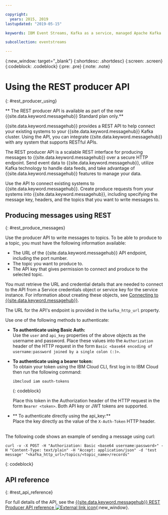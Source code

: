 ```yaml
---

copyright:
  years: 2015, 2019
lastupdated: "2019-05-15"

keywords: IBM Event Streams, Kafka as a service, managed Apache Kafka

subcollection: eventstreams

---
```


{:new_window: target="_blank"}
{:shortdesc: .shortdesc}
{:screen: .screen}
{:codeblock: .codeblock}
{:pre: .pre}
{:note: .note}

# Using the REST producer API
{: #rest_producer_using}


** The REST producer API is available as part of the new {{site.data.keyword.messagehub}} Standard plan only.**
<br/>

{{site.data.keyword.messagehub}} provides a REST API to help connect your existing systems to your {{site.data.keyword.messagehub}} Kafka cluster. Using the API, you can integrate {{site.data.keyword.messagehub}} with any system that supports RESTful APIs.

The REST producer API is a scalable REST interface for producing messages to {{site.data.keyword.messagehub}} over a secure HTTP endpoint. Send event data to {{site.data.keyword.messagehub}}, utilize Kafka technology to handle data feeds, and take advantage of {{site.data.keyword.messagehub}} features to manage your data.

Use the API to connect existing systems to {{site.data.keyword.messagehub}}. Create produce requests from your systems into {{site.data.keyword.messagehub}}, including specifying the message key, headers, and the topics that you want to write messages to.


## Producing messages using REST
{: #rest_produce_messages}

Use the producer API to write messages to topics. To be able to produce to a topic, you must have the following information available:

* The URL of the {{site.data.keyword.messagehub}} API endpoint, including the port number.
* The topic you want to produce to.
* The API key that gives permission to connect and produce to the selected topic.

You must retrieve the URL and credential details that are needed to connect to the API from a Service credentials object or service key for the service instance. For information about creating these objects, see 
[Connecting to {{site.data.keyword.messagehub}}](/docs/services/EventStreams?topic=eventstreams-connecting).

The URL for the API's endpoint is provided in the ```kafka_http_url``` property.

Use one of the following methods to authenticate:

* **To authenticate using Basic Auth:**<br/> 
    Use the ```user``` and ```api_key``` properties of the above objects as the username and password. Place these values into the ```Authorization``` header of the HTTP request in the form ```Basic <base64 encoding of username:password joined by a single colon (:)>```.

* **To authenticate using a bearer token:**<br/> 
    To obtain your token using the IBM Cloud CLI, first log in to IBM Cloud then run the following command: 

    ```
    ibmcloud iam oauth-tokens
    ```
    {: codeblock}

    Place this token in the Authorization header of the HTTP request in the form ```Bearer <token>```. Both API key or JWT tokens are supported. 

* ** To authenticate directly using the api_key:**<br/> 
    Place the key directly as the value of the ```X-Auth-Token``` HTTP header.

<br/>
The following code shows an example of sending a message using curl:

```
curl -v -X POST -H "Authorization: Basic <base64 username:password>" -H "Content-Type: text/plain" -H "Accept: application/json" -d 'test message' "<kafka_http_url>/topics/<topic_name>/records"
```
{: codeblock}


## API reference
{: #rest_api_reference}

For full details of the API, see the 
[{{site.data.keyword.messagehub}} REST Producer API reference ![External link icon](../../icons/launch-glyph.svg "External link icon")](https://ibm.github.io/event-streams/api/){:new_window}.








